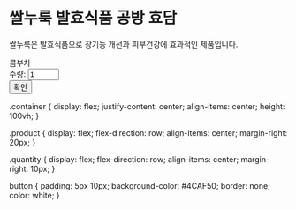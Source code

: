 <!DOCTYPE html>
<html>
<head>
</head>
<body>
 <h1>쌀누룩 발효식품 공방 효담</h1>
 <p>쌀누룩은 발효식품으로 장기능 개선과 피부건강에 효과적인 제품입니다.</p>

<div class="container">
  <div class="product">
    <span>콤부차</span>
    <div class="quantity">
      <span>수량:</span>
      <input type="number" min="1" max="10" value="1" id="quantity">
    </div>
    <button id="add-to-cart">확인</button>
  </div>
</div>
 
.container {
  display: flex;
  justify-content: center;
  align-items: center;
  height: 100vh;
}

.product {
  display: flex;
  flex-direction: row;
  align-items: center;
  margin-right: 20px;
}

.quantity {
  display: flex;
  flex-direction: row;
  align-items: center;
  margin-right: 10px;
}

button {
  padding: 5px 10px;
  background-color: #4CAF50;
  border: none;
  color: white;
}
